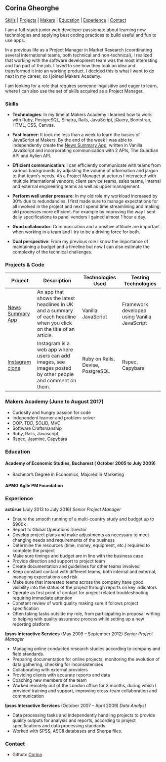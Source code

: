 ## Corina Gheorghe

[Skills](#skills) | [Projects](#projects) | [Makers](#makers) | [Education](#education) | [Experience](#experience) | [Contact](#contact)

I am a full-stack junior web developer passionate about learning new technologies and applying best coding practices to build useful and fun to use apps.

In a previous life as a Project Manager in Market Research (coordinating several international teams, both technical and non-technical), I realized that working with the software development team was the most interesting and fun part of the job. I loved to see how they took an idea and transformed it into an working product. I decided this is what I want to do next in my career, so I joined Makers Academy.

I am looking for a role that requires someone inquisitive and eager to learn, where I can also use the set of skills acquired as a Project Manager.


### <a name="skills">Skills</a>
- **Technologies**: In my time at Makers Academy I learned how to work with Ruby, PostgreSQL, Sinatra, Rails, JavaScript, jQuery, Bootstrap, HTML, CSS, Canvas.

- **Fast learner**: It took me less than a week to learn the basics of JavaScript at Makers. By the end of the week I was able to independently create the [News Summary App][2], written in Vanilla JavaScript and incorporating communication with 2 APIs, The Guardian API and Aylien API.


- **Efficient communication**: I can efficiently communicate with teams from various backgrounds by adjusting the volume of information and jargon to that team's needs. As a Project Manager at acturus I interacted with multiple international vendors, client service teams, sales teams, internal and external engineering teams as well as upper management.

- **Perform well under pressure**: In my old role my workload increased by 30% due to redundancies. I first made sure to manage expectations for all involved in the project and next I spend time streamlining and making old processes more efficient. For example by improving the way I sent daily specifications to panel vendors I gained almost 1 hour a day.

- **Good collaborator**: Communication and a positive attitude are important when working in a team and I try to be a driving force for both.

- **Dual perspective**: From my previous role I know the importance of maintaining a budget and a timeline but now I can also estimate the complexity of the technical challenges.


### <a name="projects">Projects & Code</a>
Project | Description | Technologies Used | Testing Technologies
--- | --- | --- | ---
[News Summary App][2] | An app that shows the latest headlines in UK and a summary of each headline when you click on the title of an article. | Vanilla JavaScript| Framework developed using Vanilla JavaScript
[Instagram clone][3]| Instagram is a web app where users can add images, see images posted by other people and comment on them. |Ruby on Rails, Devise, PostgreSQL| Rspec, Capybara




### <a name="makers">Makers Academy (June to August 2017)</a>

- Curiosity and hungry passion for code
- Independent learner and problem-solver
- OOP, TDD, SOLID, MVC
- Software Craftsmanship
- Ruby, Rails, Javascript,
- Rspec, Jasmine, Capybara

### <a name="education">Education</a>

#### Academy of Economic Studies, Bucharest ( October 2005 to July 2009)

- Bachelor’s Degree in Economics, Majored in Marketing

#### APMG Agile PM Foundation


### <a name="experience">Experience</a>

**actûrus** (July 2013 to July 2016)
*Senior Project Manager*

- Ensure the smooth running of a multi-country study and budget up to $900k
- Report to Global Operations Director
- Develop project plans and make adjustments as necessary to meet changing needs and requirements of the business
- Determine the resources (time, money, equipment, etc.) required to complete the project
- Make sure timings and budget are in line with the business case
- Provide direction and support to project team
- Create documentation and guidelines for other teams involved
- Keep constant contact with different teams, both internal and external, managing expectations and risk
- Make sure that interested teams across the company have good visibility into the status of the project through reports on key indicators
- Operate as first point of contact for project related troubleshooting requiring immediate attention
- Constant review of work quality making sure it follows project specification
- Often taking tasks outside my role, from participating in proposal writing to helping with quality assurance process while setting up a new reporting platform

**Ipsos Interactive Services** (May 2009 – September 2012)
*Senior Project Manager*

- Managing online conducted research studies according to company and field standards.
- Preparing documentation for online projects, monitoring the evolution of data gathering, checking for inconsistencies
- Collaborating with external providers
- Providing clients with accurate reports and data
- Coaching new members of the team
- Worked remotely out of the London office for 3 months, during which I provided training and support, improving cross-team collaboration and communication

**Ipsos Interactive Services** (October 2007 – April 2009)
*Data Analyst*

- Data processing tasks and independently handling projects to provide quality outputs for analysis and reports, according to project specifications and data processing standards.
- Worked with SPSS, ASCII databases and Sherpa files.

### <a name="contact">Contact</a>
- Github: [Corina][1]

[1]: https://github.com/Corina
[2]: https://github.com/Corina/news-summary
[3]: https://github.com/Corina/instagram-challenge
